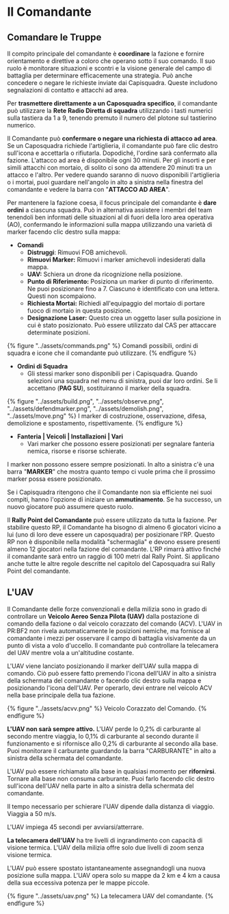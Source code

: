 # Il Comandante

## Comandare le Truppe

Il compito principale del comandante è **coordinare** la fazione e fornire orientamento e direttive a coloro che operano sotto il suo comando. Il suo ruolo è monitorare situazioni e scontri e la visione generale del campo di battaglia per determinare efficacemente una strategia. Può anche concedere o negare le richieste inviate dai Capisquadra. Queste includono segnalazioni di contatto e attacchi ad area.

Per **trasmettere direttamente a un Caposquadra specifico**, il comandante può utilizzare la **Rete Radio Diretta di squadra** utilizzando i tasti numerici sulla tastiera da 1 a 9, tenendo premuto il numero del plotone sul tastierino numerico.

Il Comandante può **confermare o negare una richiesta di attacco ad area**. Se un Caposquadra richiede l'artiglieria, il comandante può fare clic destro sull'icona e accettarla o rifiutarla. Dopodiché, l'ordine sarà confermato alla fazione. L'attacco ad area è disponibile ogni 30 minuti. Per gli insorti e per simili attacchi con mortaio, di solito ci sono da attendere 20 minuti tra un attacco e l'altro. Per vedere quando saranno di nuovo disponibili l'artiglieria o i mortai, puoi guardare nell'angolo in alto a sinistra nella finestra del comandante e vedere la barra con "**ATTACCO AD AREA**".

Per mantenere la fazione coesa, il focus principale del comandante è **dare ordini** a ciascuna squadra. Può in alternativa assistere i membri del team tenendoli ben informati delle situazioni al di fuori della loro area operativa (AO), confermando le informazioni sulla mappa utilizzando una varietà di marker facendo clic destro sulla mappa:

* **Comandi**
  * **Distruggi**: Rimuovi FOB amichevoli.
  * **Rimuovi Marker:** Rimuovi i marker amichevoli indesiderati dalla mappa.
  * **UAV:** Schiera un drone da ricognizione nella posizione.
  * **Punto di Riferimento:** Posiziona un marker di punto di riferimento. Ne puoi posizionare fino a 7. Ciascuno è identificato con una lettera. Questi non scompaiono.
  * **Richiesta Mortai:** Richiedi all'equipaggio del mortaio di portare fuoco di mortaio in questa posizione.
  * **Designazione Laser:** Questo crea un oggetto laser sulla posizione in cui è stato posizionato. Può essere utilizzato dal CAS per attaccare determinate posizioni.

{% figure "../assets/commands.png" %}
Comandi possibili, ordini di squadra e icone che il comandante può utilizzare.
{% endfigure %}

* **Ordini di Squadra**
  * Gli stessi marker sono disponibili per i Capisquadra. Quando selezioni una squadra nel menu di sinistra, puoi dar loro ordini. Se li accettano (**PAG SU**), sostituiranno il marker della squadra.

{% figure "../assets/build.png", "../assets/observe.png", "../assets/defendmarker.png", "../assets/demolish.png", "../assets/move.png" %}
I marker di costruzione, osservazione, difesa, demolizione e spostamento, rispettivamente.
{% endfigure %}

* **Fanteria \| Veicoli \| Installazioni \| Vari**
  * Vari marker che possono essere posizionati per segnalare fanteria nemica, risorse e risorse schierate.

I marker non possono essere sempre posizionati. In alto a sinistra c'è una barra "**MARKER**" che mostra quanto tempo ci vuole prima che il prossimo marker possa essere posizionato.

Se i Capisquadra ritengono che il Comandante non sia efficiente nei suoi compiti, hanno l'opzione di iniziare un **ammutinamento**. Se ha successo, un nuovo giocatore può assumere questo ruolo.

Il **Rally Point del Comandante** può essere utilizzato da tutta la fazione. Per stabilire questo RP, il Comandante ha bisogno di almeno 6 giocatori vicino a lui (uno di loro deve essere un caposquadra) per posizionare l'RP. Questo RP non è disponibile nella modalità "schermaglia" e devono essere presenti almeno 12 giocatori nella fazione del comandante. L'RP rimarrà attivo finché il comandante sarà entro un raggio di 100 metri dal Rally Point. Si applicano anche tutte le altre regole descritte nel capitolo del Caposquadra sui Rally Point del comandante.

## L'UAV

Il Comandante delle forze convenzionali e della milizia sono in grado di controllare un **Veicolo Aereo Senza Pilota (UAV)** dalla postazione di comando della fazione o dal veicolo corazzato del comando (ACV). L'UAV in PR:BF2 non rivela automaticamente le posizioni nemiche, ma fornisce al comandante i mezzi per osservare il campo di battaglia visivamente da un punto di vista a volo d'uccello. Il comandante può controllare la telecamera del UAV mentre vola a un'altitudine costante.

L'UAV viene lanciato posizionando il marker dell'UAV sulla mappa di comando. Ciò può essere fatto premendo l'icona dell'UAV in alto a sinistra della schermata del comandante o facendo clic destro sulla mappa e posizionando l'icona dell'UAV. Per operarlo, devi entrare nel veicolo ACV nella base principale della tua fazione.

{% figure "../assets/acvv.png" %}
Veicolo Corazzato del Comando.
{% endfigure %}

**L'UAV non sarà sempre attivo.** L'UAV perde lo 0,2% di carburante al secondo mentre viaggia, lo 0,1% di carburante al secondo durante il funzionamento e si rifornisce allo 0,2% di carburante al secondo alla base. Puoi monitorare il carburante guardando la barra "CARBURANTE" in alto a sinistra della schermata del comandante.

L'UAV può essere richiamato alla base in qualsiasi momento per **rifornirsi**. Tornare alla base non consuma carburante. Puoi farlo facendo clic destro sull'icona dell'UAV nella parte in alto a sinistra della schermata del comandante.

Il tempo necessario per schierare l'UAV dipende dalla distanza di viaggio. Viaggia a 50 m/s.

L'UAV impiega 45 secondi per avviarsi/atterrare.

**La telecamera dell'UAV** ha tre livelli di ingrandimento con capacità di visione termica. L'UAV della milizia offre solo due livelli di zoom senza visione termica.

L'UAV può essere spostato istantaneamente assegnandogli una nuova posizione sulla mappa. L'UAV opera solo su mappe da 2 km e 4 km a causa della sua eccessiva potenza per le mappe piccole.

{% figure "../assets/uav.png" %}
La telecamera UAV del comandante.
{% endfigure %}

